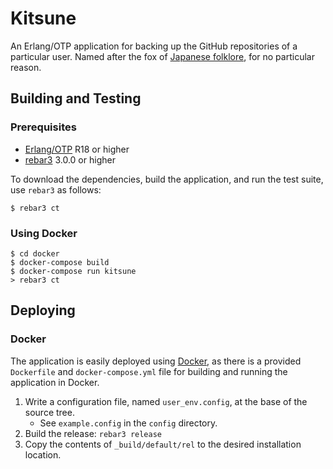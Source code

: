 # Kitsune

An Erlang/OTP application for backing up the GitHub repositories of a particular user. Named after the fox of [Japanese folklore](https://en.wikipedia.org/wiki/Kitsune), for no particular reason.

## Building and Testing

### Prerequisites

* [Erlang/OTP](http://www.erlang.org) R18 or higher
* [rebar3](https://github.com/erlang/rebar3/) 3.0.0 or higher

To download the dependencies, build the application, and run the test suite, use `rebar3` as follows:

```
$ rebar3 ct
```

### Using Docker

```shell
$ cd docker
$ docker-compose build
$ docker-compose run kitsune
> rebar3 ct
```

## Deploying

### Docker

The application is easily deployed using [Docker](https://www.docker.com), as
there is a provided `Dockerfile` and `docker-compose.yml` file for building and
running the application in Docker.

1. Write a configuration file, named `user_env.config`, at the base of the source tree.
    * See `example.config` in the `config` directory.
1. Build the release: `rebar3 release`
1. Copy the contents of `_build/default/rel` to the desired installation location.
